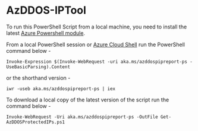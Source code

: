 # AzDDOS-IPTool

To run this PowerShell Script from a local machine, you need to install the latest [Azure Powershell module](https://docs.microsoft.com/en-us/powershell/azure/install-az-ps).

From a local PowerShell session or [Azure Cloud Shell](https://docs.microsoft.com/en-us/azure/cloud-shell/overview) run the PowerShell command below - 

`Invoke-Expression $(Invoke-WebRequest -uri aka.ms/azddospipreport-ps -UseBasicParsing).Content`

or the shorthand version -

`iwr -useb aka.ms/azddospipreport-ps | iex`

To download a local copy of the latest version of the script run the command below - 

`Invoke-WebRequest -Uri aka.ms/azddospipreport-ps -OutFile Get-AzDDOSProtectedIPs.ps1`
